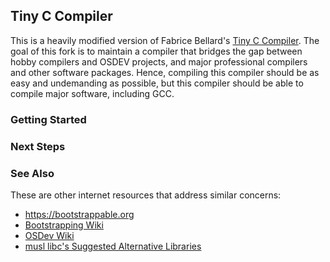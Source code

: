 ## Tiny C Compiler

This is a heavily modified version of Fabrice Bellard's
[Tiny C Compiler](https://bellard.org/tcc/). The goal of this fork is to
maintain a compiler that bridges the gap between hobby compilers and OSDEV
projects, and major professional compilers and other software packages. Hence,
compiling this compiler should be as easy and undemanding as possible, but this
compiler should be able to compile major software, including GCC.

### Getting Started

### Next Steps

### See Also

These are other internet resources that address similar concerns:

 - https://bootstrappable.org
 - [Bootstrapping Wiki](https://bootstrapping.miraheze.org/wiki/Main_Page)
 - [OSDev Wiki](https://wiki.osdev.org/Main_Page)
 - [musl libc's Suggested Alternative Libraries](https://wiki.musl-libc.org/alternatives.html)

